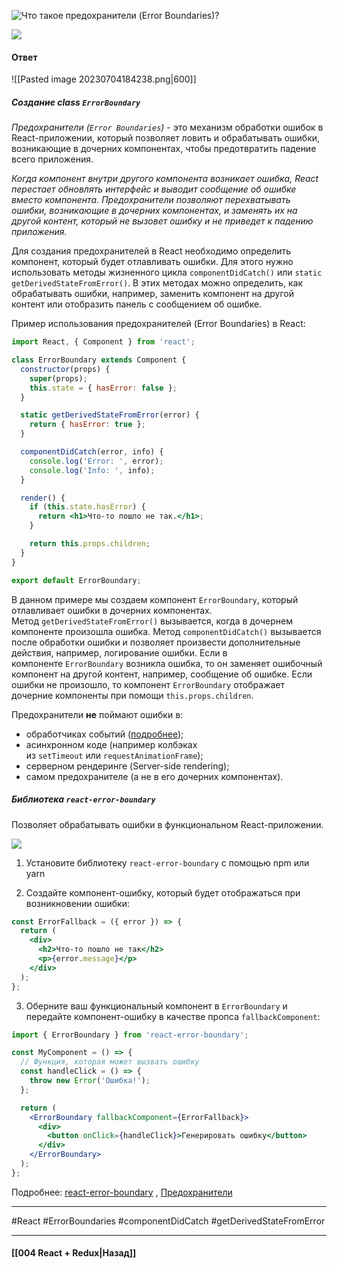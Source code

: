 ![Что такое предохранители (Error Boundaries)?](https://youtu.be/HBSAjY-xh3k?t=36)

![](https://www.youtube.com/watch?v=moQfXDTuyC8)
#### Ответ

![[Pasted image 20230704184238.png|600]]

##### Создание class `ErrorBoundary`

*Предохранители (`Error Boundaries`)* - это механизм обработки ошибок в React-приложении, который позволяет ловить и обрабатывать ошибки, возникающие в дочерних компонентах, чтобы предотвратить падение всего приложения.

*Когда компонент внутри другого компонента возникает ошибка, React перестает обновлять интерфейс и выводит сообщение об ошибке вместо компонента. Предохранители позволяют перехватывать ошибки, возникающие в дочерних компонентах, и заменять их на другой контент, который не вызовет ошибку и не приведет к падению приложения.*

Для создания предохранителей в React необходимо определить компонент, который будет отлавливать ошибки. Для этого нужно использовать методы жизненного цикла `componentDidCatch()` или `static getDerivedStateFromError()`. В этих методах можно определить, как обрабатывать ошибки, например, заменить компонент на другой контент или отобразить панель с сообщением об ошибке.

Пример использования предохранителей (Error Boundaries) в React:

```jsx
import React, { Component } from 'react';

class ErrorBoundary extends Component {
  constructor(props) {
    super(props);
    this.state = { hasError: false };
  }

  static getDerivedStateFromError(error) {
    return { hasError: true };
  }

  componentDidCatch(error, info) {
    console.log('Error: ', error);
    console.log('Info: ', info);
  }

  render() {
    if (this.state.hasError) {
      return <h1>Что-то пошло не так.</h1>;
    }

    return this.props.children;
  }
}

export default ErrorBoundary;
```

В данном примере мы создаем компонент `ErrorBoundary`, который отлавливает ошибки в дочерних компонентах. Метод `getDerivedStateFromError()` вызывается, когда в дочернем компоненте произошла ошибка. Метод `componentDidCatch()` вызывается после обработки ошибки и позволяет произвести дополнительные действия, например, логирование ошибки. Если в компоненте `ErrorBoundary` возникла ошибка, то он заменяет ошибочный компонент на другой контент, например, сообщение об ошибке. Если ошибки не произошло, то компонент `ErrorBoundary` отображает дочерние компоненты при помощи `this.props.children`.

Предохранители **не** поймают ошибки в:

- обработчиках событий ([подробнее](https://reactdev.ru/archive/react16/error-boundaries/#how-about-event-handlers));
- асинхронном коде (например колбэках из `setTimeout` или `requestAnimationFrame`);
- серверном рендеринге (Server-side rendering);
- самом предохранителе (а не в его дочерних компонентах).

##### Библиотека `react-error-boundary`

Позволяет обрабатывать ошибки в функциональном React-приложении.

![](https://www.youtube.com/watch?v=gyqAW0--0Tc)

1. Установите библиотеку `react-error-boundary` с помощью npm или yarn

2. Создайте компонент-ошибку, который будет отображаться при возникновении ошибки:

```jsx
const ErrorFallback = ({ error }) => {
  return (
    <div>
      <h2>Что-то пошло не так</h2>
      <p>{error.message}</p>
    </div>
  );
};
```

3. Оберните ваш функциональный компонент в `ErrorBoundary` и передайте компонент-ошибку в качестве пропса `fallbackComponent`:

```jsx
import { ErrorBoundary } from 'react-error-boundary';

const MyComponent = () => {
  // Функция, которая может вызвать ошибку
  const handleClick = () => {
    throw new Error('Ошибка!');
  };

  return (
    <ErrorBoundary fallbackComponent={ErrorFallback}>
      <div>
        <button onClick={handleClick}>Генерировать ошибку</button>
      </div>
    </ErrorBoundary>
  );
};
```

Подробнее: [react-error-boundary](https://kentcdodds.com/blog/use-react-error-boundary-to-handle-errors-in-react) , [Предохранители](https://reactdev.ru/archive/react16/error-boundaries/#introducing-error-boundaries)

____
#React #ErrorBoundaries #componentDidCatch #getDerivedStateFromError

____

#### [[004 React + Redux|Назад]]